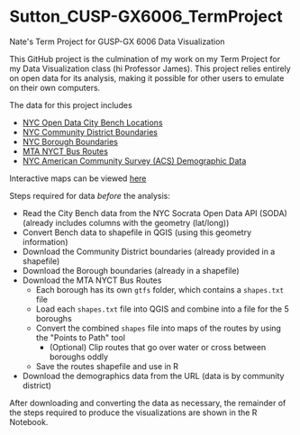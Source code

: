 # Sutton_CUSP-GX6006_TermProject
Nate's Term Project for GUSP-GX 6006 Data Visualization

This GitHub project is the culmination of my work on my Term Project for my Data Visualization class (hi Professor James). This project relies entirely on open data for its analysis, making it possible for other users to emulate on their own computers. 

The data for this project includes
* [NYC Open Data City Bench Locations](https://data.cityofnewyork.us/Transportation/City-Bench-Locations/kuxa-tauh)
* [NYC Community District Boundaries](https://www1.nyc.gov/site/planning/data-maps/open-data/districts-download-metadata.page)
* [NYC Borough Boundaries](https://data.cityofnewyork.us/City-Government/Borough-Boundaries/tqmj-j8zm)
* [MTA NYCT Bus Routes](http://web.mta.info/developers/developer-data-terms.html#data)
* [NYC American Community Survey (ACS) Demographic Data](https://www1.nyc.gov/site/planning/planning-level/nyc-population/american-community-survey.page.page)

Interactive maps can be viewed [here](http://ns4117.shinyapps.io/Sutton_CUSP-GX6006_TermProject?_ga=2.56203112.2117046887.1651371054-1215810372.1651371054)

Steps required for data *before* the analysis: 
* Read the City Bench data from the NYC Socrata Open Data API (SODA) (already includes columns with the geometry (lat/long))
* Convert Bench data to shapefile in QGIS (using this geometry information)
* Download the Community District boundaries (already provided in a shapefile)
* Download the Borough boundaries (already in a shapefile)
* Download the MTA NYCT Bus Routes
  * Each borough has its own `gtfs` folder, which contains a `shapes.txt` file
  * Load each `shapes.txt` file into QGIS and combine into a file for the 5 boroughs
  * Convert the combined `shapes` file into maps of the routes by using the "Points to Path" tool
    * (Optional) Clip routes that go over water or cross between boroughs oddly
  * Save the routes shapefile and use in R
*  Download the demographics data from the URL (data is by community district)

After downloading and converting the data as necessary, the remainder of the steps required to produce the visualizations are shown in the R Notebook. 